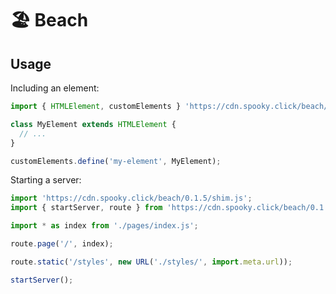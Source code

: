 # 🏖️ Beach

## Usage

Including an element:

```js
import { HTMLElement, customElements } 'https://cdn.spooky.click/beach/0.1.5/shim.js';

class MyElement extends HTMLElement {
  // ...
}

customElements.define('my-element', MyElement);
```

Starting a server:

```js
import 'https://cdn.spooky.click/beach/0.1.5/shim.js';
import { startServer, route } from 'https://cdn.spooky.click/beach/0.1.5/mod.js';

import * as index from './pages/index.js';

route.page('/', index);

route.static('/styles', new URL('./styles/', import.meta.url));

startServer();
```